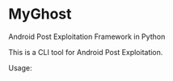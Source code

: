 # MyGhost
Android Post Exploitation Framework in Python

This is a CLI tool for Android Post Exploitation.

Usage:
